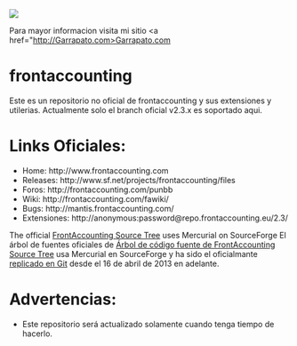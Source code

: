 <img src="http://lcbiotecnologia.com.mx/gallery/PayPalAvatarHeader.png"/>
<br/>

Para mayor informacion visita mi sitio <a href="http://Garrapato.com>Garrapato.com</a>
<br/>

frontaccounting
===============

Este es un repositorio no oficial de frontaccounting y sus extensiones y utilerias.
Actualmente solo el branch oficial v2.3.x es soportado aqui.

Links Oficiales:
===============
<ul>
<li>Home: http://www.frontaccounting.com</li>
<li>Releases: http://www.sf.net/projects/frontaccounting/files</li>
<li>Foros: http://frontaccounting.com/punbb</li>
<li>Wiki: http://frontaccounting.com/fawiki/</li>
<li>Bugs: http://mantis.frontaccounting.com/</li>
<li>Extensiones: http://anonymous:password@repo.frontaccounting.eu/2.3/</li>
</ul>

The official <a href="http://frontaccounting.hg.sourceforge.net/hgweb/frontaccounting/frontaccounting/">FrontAccounting Source Tree</a> uses Mercurial on SourceForge 
El árbol de fuentes oficiales de <a href="http://frontaccounting.hg.sourceforge.net/hgweb/frontaccounting/frontaccounting/">Árbol de código fuente de FrontAccounting Source Tree</a> usa Mercurial en SourceForge
y ha sido el oficialmante <a href="http://devel.frontaccounting.com/git/">replicado en Git</a> desde el 16 de abril de 2013 en adelante.

Advertencias:
========
<ul>
<li>Este repositorio será actualizado solamente cuando tenga tiempo de hacerlo.</li>
</ul>


